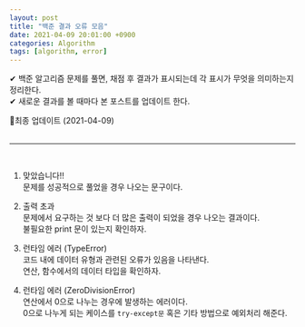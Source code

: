 ```yaml
---
layout: post
title: "백준 결과 오류 모음"
date: 2021-04-09 20:01:00 +0900
categories: Algorithm
tags: [algorithm, error]
---
```


✔ 백준 알고리즘 문제를 풀면, 채점 후 결과가 표시되는데 각 표시가 무엇을 의미하는지 정리한다.  
✔ 새로운 결과를 볼 때마다 본 포스트를 업데이트 한다.

🚩최종 업데이트 (2021-04-09)  
<br/>

---

<br/>

1. 맞았습니다!!  
   문제를 성공적으로 풀었을 경우 나오는 문구이다.

2. 출력 초과  
   문제에서 요구하는 것 보다 더 많은 출력이 되었을 경우 나오는 결과이다.  
   불필요한 print 문이 있는지 확인하자.

3. 런타임 에러 (TypeError)  
   코드 내에 데이터 유형과 관련된 오류가 있음을 나타낸다.  
   연산, 함수에서의 데이터 타입을 확인하자.

4. 런타임 에러 (ZeroDivisionError)  
   연산에서 0으로 나누는 경우에 발생하는 에러이다.  
   0으로 나누게 되는 케이스를 `try-except문` 혹은 기타 방법으로 예외처리 해준다.
